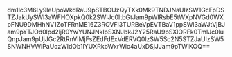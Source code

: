 dm1lc3M6Ly9leUpoWkdRaU9pSTBOUzQyTXk0Mk9TNDJNaUlzSW1GcFpDSTZJakUySWl3aWFHOXpkQ0k2SWlJc0ltbGtJam9pWlRsbE5tWXpNVGd0WXpFNU9DMHhNV1ZoTFRnME16Z3ROVFl3TURBeVpEVTBaV1ppSWl3aWJtVjBJam9pYTJOd0lpd2ljR0YwYUNJNklpSXNJbkJ2Y25RaU9pSXlORFk0TmlJc0luQnpJam9pUjJGc2RtRnViMjFsZEdFdExVdERVQ0lzSW5Sc2N5STZJaUlzSW5SNWNHVWlPaUozWldOb1lYUXRkbWxrWlc4aUxDSjJJam9pTWlKOQ==
